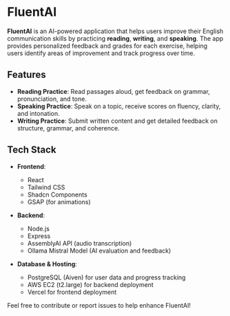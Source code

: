 # FluentAI  
**FluentAI** is an AI-powered application that helps users improve their English communication skills by practicing **reading**, **writing**, and **speaking**. The app provides personalized feedback and grades for each exercise, helping users identify areas of improvement and track progress over time.  

## Features  
- **Reading Practice**: Read passages aloud, get feedback on grammar, pronunciation, and tone.  
- **Speaking Practice**: Speak on a topic, receive scores on fluency, clarity, and intonation.  
- **Writing Practice**: Submit written content and get detailed feedback on structure, grammar, and coherence.  

## Tech Stack  
- **Frontend**:  
  - React  
  - Tailwind CSS  
  - Shadcn Components  
  - GSAP (for animations)  

- **Backend**:  
  - Node.js  
  - Express  
  - AssemblyAI API (audio transcription)  
  - Ollama Mistral Model (AI evaluation and feedback)  

- **Database & Hosting**:  
  - PostgreSQL (Aiven) for user data and progress tracking  
  - AWS EC2 (t2.large) for backend deployment  
  - Vercel for frontend deployment  

Feel free to contribute or report issues to help enhance FluentAI!  


